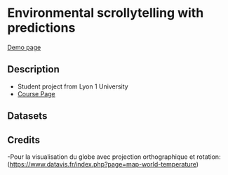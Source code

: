 # Environmental scrollytelling with predictions

[Demo page](https://komann12.github.io/Scrollytelling_indicateurs_environnement/index.html)

## Description

- Student project from Lyon 1 University
- [Course Page](https://lyondataviz.github.io/teaching/lyon1-m2/2020)

## Datasets

## Credits

-Pour la visualisation du globe avec projection orthographique et rotation: (https://www.datavis.fr/index.php?page=map-world-temperature)
